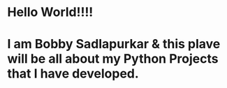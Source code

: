 # Hello World!!!!
# I am Bobby Sadlapurkar & this plave will be all about my Python Projects that I have developed.
